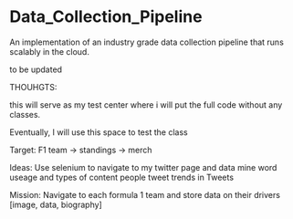 # Data_Collection_Pipeline
An implementation of an industry grade data collection pipeline that runs scalably in the cloud.

to be updated  



THOUHGTS:

this will serve as my test center where i will put the full code without any classes.

Eventually, I will use this space to test the class

Target: F1 team -> standings -> merch


Ideas: Use selenium to navigate to my twitter page and data mine word useage and types of content people tweet
trends in Tweets

Mission: Navigate to each formula 1 team and store data on their drivers [image, data, biography]